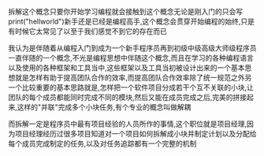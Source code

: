 拆解这个概念只要你开始学习编程就会接触到这个概念无论是刚入门的只会写print("hellworld")新手还是已经是编程高手,这个概念会贯穿开始编程的始终,只是有时候它太常见了以至于我们感觉不到它的存在而已

我认为是伴随着从编程入门到成为一个新手程序员再到初级中级高级大师级程序员一直伴随的一个概念,不光是编程思想中伴随这个概念,而且在学习的各种编程语言以及使用的各种框架和工具当中,这些框架以及工具当初被设计出来的一个基本思想就是怎样有助于提高团队合作的效率,而提高团队合作效率除了统一规范之外另一个比较重要的基本思路就是,怎样把一个软件项目分成若干个互不关联的小块,让团队的每个成员都能同时完成不同的模块,然后又能在成员完成之后,完美的拼接起来,这样的"并联"完成多个小块任务,有个专业的概念叫做解耦

而拆解一定是程序员中最有项目经验的人员所作的事情,这个职位就是项目经理,因为项目经理经历过很多项目知道对一个项目如何拆解成小块并制定计划以及分配给每个成员完成制定的任务,以及对任务追踪都有一个完整的机制
